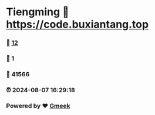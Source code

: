 # Tiengming :link: https://code.buxiantang.top 
### :page_facing_up: [12](https://code.buxiantang.top/tag.html) 
### :speech_balloon: 1 
### :hibiscus: 41566 
### :alarm_clock: 2024-08-07 16:29:18 
### Powered by :heart: [Gmeek](https://github.com/Meekdai/Gmeek)
